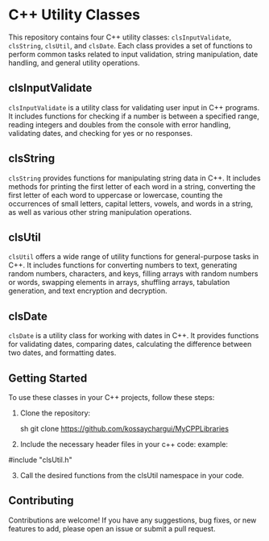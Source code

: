 # C++ Utility Classes

This repository contains four C++ utility classes: `clsInputValidate`, `clsString`, `clsUtil`, and `clsDate`. Each class provides a set of functions to perform common tasks related to input validation, string manipulation, date handling, and general utility operations.

## clsInputValidate

`clsInputValidate` is a utility class for validating user input in C++ programs. It includes functions for checking if a number is between a specified range, reading integers and doubles from the console with error handling, validating dates, and checking for yes or no responses.

## clsString

`clsString` provides functions for manipulating string data in C++. It includes methods for printing the first letter of each word in a string, converting the first letter of each word to uppercase or lowercase, counting the occurrences of small letters, capital letters, vowels, and words in a string, as well as various other string manipulation operations.

## clsUtil

`clsUtil` offers a wide range of utility functions for general-purpose tasks in C++. It includes functions for converting numbers to text, generating random numbers, characters, and keys, filling arrays with random numbers or words, swapping elements in arrays, shuffling arrays, tabulation generation, and text encryption and decryption.

## clsDate

`clsDate` is a utility class for working with dates in C++. It provides functions for validating dates, comparing dates, calculating the difference between two dates, and formatting dates.

## Getting Started

To use these classes in your C++ projects, follow these steps:

1. Clone the repository:

   sh
   git clone https://github.com/kossaychargui/MyCPPLibraries

2. Include the necessary header files in your c++ code:
example:

#include "clsUtil.h"

3. Call the desired functions from the clsUtil namespace in your code.

## Contributing

Contributions are welcome! If you have any suggestions, bug fixes, or new features to add, please open an issue or submit a pull request.
